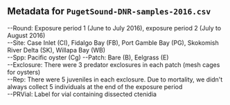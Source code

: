 

## Metadata for `PugetSound-DNR-samples-2016.csv`


--Round: Exposure period 1 (June to July 2016), exposure period 2 (July to August 2016)       
--Site: Case Inlet (CI), Fidalgo Bay (FB), Port Gamble Bay (PG), Skokomish River Delta (SK), Willapa Bay (WB)      
--Spp: Pacific oyster (Cg)
--Patch: Bare (B), Eelgrass (E)       
--Exclosure: There were 3 predator exclosures in each patch (mesh cages for oysters)      
--Rep: There were 5 juveniles in each exclosure. Due to mortality, we didn't always collect 5 individuals at the end of the exposure period     
--PRVial: Label for vial containing dissected ctenidia
